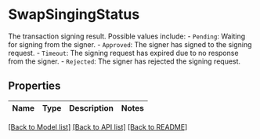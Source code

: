 # SwapSingingStatus

The transaction signing result. Possible values include:    - `Pending`: Waiting for signing from the signer.   - `Approved`: The signer has signed to the signing request.   - `Timeout`: The signing request has expired due to no response from the signer.   - `Rejected`: The signer has rejected the signing request. 

## Properties

Name | Type | Description | Notes
------------ | ------------- | ------------- | -------------

[[Back to Model list]](../README.md#documentation-for-models) [[Back to API list]](../README.md#documentation-for-api-endpoints) [[Back to README]](../README.md)


